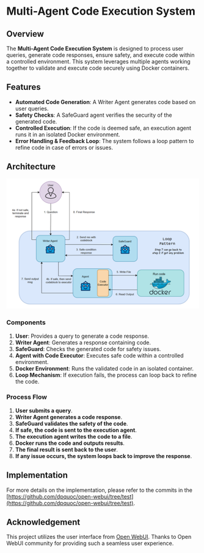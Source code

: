 # Multi-Agent Code Execution System

## Overview
The **Multi-Agent Code Execution System** is designed to process user queries, generate code responses, ensure safety, and execute code within a controlled environment. This system leverages multiple agents working together to validate and execute code securely using Docker containers.

## Features
- **Automated Code Generation**: A Writer Agent generates code based on user queries.
- **Safety Checks**: A SafeGuard agent verifies the security of the generated code.
- **Controlled Execution**: If the code is deemed safe, an execution agent runs it in an isolated Docker environment.
- **Error Handling & Feedback Loop**: The system follows a loop pattern to refine code in case of errors or issues.

## Architecture

![Architecture](media/architecture.png)

### Components
1. **User**: Provides a query to generate a code response.
2. **Writer Agent**: Generates a response containing code.
3. **SafeGuard**: Checks the generated code for safety issues.
4. **Agent with Code Executor**: Executes safe code within a controlled environment.
5. **Docker Environment**: Runs the validated code in an isolated container.
6. **Loop Mechanism**: If execution fails, the process can loop back to refine the code.

### Process Flow
1. **User submits a query**.
2. **Writer Agent generates a code response**.
3. **SafeGuard validates the safety of the code**.
4. **If safe, the code is sent to the execution agent**.
5. **The execution agent writes the code to a file**.
6. **Docker runs the code and outputs results**.
7. **The final result is sent back to the user**.
8. **If any issue occurs, the system loops back to improve the response**.

## Implementation
For more details on the implementation, please refer to the commits in the [https://github.com/dpquoc/open-webui/tree/test](https://github.com/dpquoc/open-webui/tree/test).

## Acknowledgement
This project utilizes the user interface from [Open WebUI](https://github.com/open-webui/open-webui). Thanks to Open WebUI community for providing such a seamless user experience.